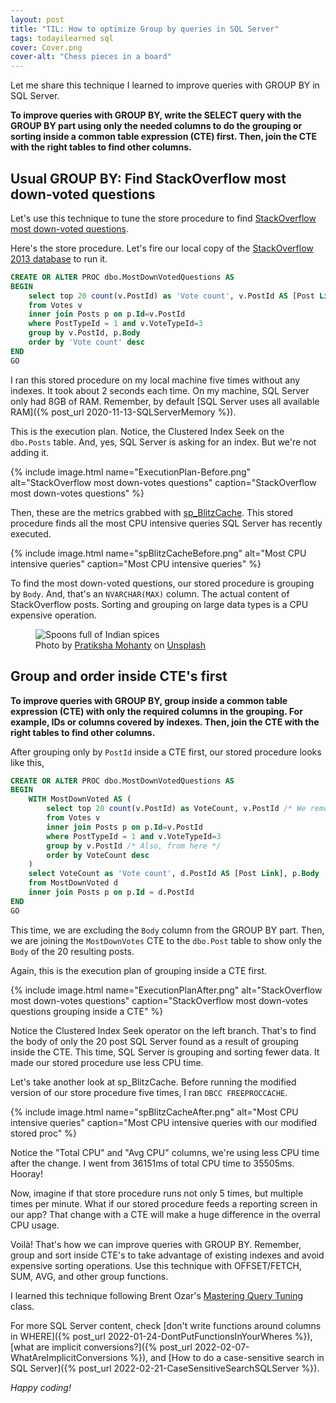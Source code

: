 ```yaml
---
layout: post
title: "TIL: How to optimize Group by queries in SQL Server"
tags: todayilearned sql
cover: Cover.png
cover-alt: "Chess pieces in a board"
---
```


Let me share this technique I learned to improve queries with GROUP BY in SQL Server.

**To improve queries with GROUP BY, write the SELECT query with the GROUP BY part using only the needed columns to do the grouping or sorting inside a common table expression (CTE) first. Then, join the CTE with the right tables to find other columns.**

## Usual GROUP BY: Find StackOverflow most down-voted questions

Let's use this technique to tune the store procedure to find [StackOverflow most down-voted questions](http://data.stackexchange.com/stackoverflow/query/36660/most-down-voted-questions).

Here's the store procedure. Let's fire our local copy of the [StackOverflow 2013 database](https://www.brentozar.com/archive/2021/03/download-the-current-stack-overflow-database-for-free-2021-02/) to run it.

```sql
CREATE OR ALTER PROC dbo.MostDownVotedQuestions AS
BEGIN
    select top 20 count(v.PostId) as 'Vote count', v.PostId AS [Post Link],p.Body
    from Votes v 
    inner join Posts p on p.Id=v.PostId
    where PostTypeId = 1 and v.VoteTypeId=3
    group by v.PostId, p.Body
    order by 'Vote count' desc
END
GO
```

I ran this stored procedure on my local machine  five times without any indexes. It took about 2 seconds each time. On my machine, SQL Server only had 8GB of RAM. Remember, by default [SQL Server uses all available RAM]({% post_url 2020-11-13-SQLServerMemory %}).

This is the execution plan. Notice, the Clustered Index Seek on the `dbo.Posts` table. And, yes, SQL Server is asking for an index. But we're not adding it.

{% include image.html name="ExecutionPlan-Before.png" alt="StackOverflow most down-votes questions" caption="StackOverflow most down-votes questions" %}

Then, these are the metrics grabbed with [sp_BlitzCache](https://github.com/BrentOzarULTD/SQL-Server-First-Responder-Kit#sp_blitzcache-find-the-most-resource-intensive-queries). This stored procedure finds all the most CPU intensive queries SQL Server has recently executed.

{% include image.html name="spBlitzCacheBefore.png" alt="Most CPU intensive queries" caption="Most CPU intensive queries" %}

To find the most down-voted questions, our stored procedure is grouping by `Body`. And, that's an `NVARCHAR(MAX)` column. The actual content of StackOverflow posts. Sorting and grouping on large data types is a CPU expensive operation.

<figure>
<img src="https://images.unsplash.com/photo-1509358271058-acd22cc93898?crop=entropy&cs=tinysrgb&fit=crop&fm=jpg&h=400&ixid=MnwxfDB8MXxyYW5kb218MHx8fHx8fHx8MTYyNjk4NzY5MA&ixlib=rb-1.2.1&q=80&utm_campaign=api-credit&utm_medium=referral&utm_source=unsplash_source&w=600" alt="Spoons full of Indian spices" />

<figcaption>Photo by <a href="https://unsplash.com/@pratiksha_mohanty?utm_source=unsplash&utm_medium=referral&utm_content=creditCopyText">Pratiksha Mohanty</a> on <a href="https://unsplash.com/?utm_source=unsplash&utm_medium=referral&utm_content=creditCopyText">Unsplash</a></figcaption>
</figure>

## Group and order inside CTE's first

**To improve queries with GROUP BY, group inside a common table expression (CTE) with only the required columns in the grouping. For example, IDs or columns covered by indexes. Then, join the CTE with the right tables to find other columns.**

After grouping only by `PostId` inside a CTE first, our stored procedure looks like this,

```sql
CREATE OR ALTER PROC dbo.MostDownVotedQuestions AS
BEGIN
    WITH MostDownVoted AS (
        select top 20 count(v.PostId) as VoteCount, v.PostId /* We removed the Body column */
        from Votes v 
        inner join Posts p on p.Id=v.PostId
        where PostTypeId = 1 and v.VoteTypeId=3
        group by v.PostId /* Also, from here */
        order by VoteCount desc
    )
    select VoteCount as 'Vote count', d.PostId AS [Post Link], p.Body
    from MostDownVoted d
    inner join Posts p on p.Id = d.PostId
END
GO
```

This time, we are excluding the `Body` column from the GROUP BY part. Then, we are joining the `MostDownVotes` CTE to the `dbo.Post` table to show only the `Body` of the 20 resulting posts.

Again, this is the execution plan of grouping inside a CTE first.

{% include image.html name="ExecutionPlanAfter.png" alt="StackOverflow most down-votes questions" caption="StackOverflow most down-votes questions grouping inside a CTE" %}

Notice the Clustered Index Seek operator on the left branch. That's to find the body of only the 20 post SQL Server found as a result of grouping inside the CTE. This time, SQL Server is grouping and sorting fewer data. It made our stored procedure use less CPU time.

Let's take another look at sp_BlitzCache. Before running the modified version of our store procedure five times, I ran `DBCC FREEPROCCACHE`.

{% include image.html name="spBlitzCacheAfter.png" alt="Most CPU intensive queries" caption="Most CPU intensive queries with our modified stored proc" %}

Notice the "Total CPU" and "Avg CPU" columns, we're using less CPU time after the change. I went from 36151ms of total CPU time to 35505ms. Hooray!

Now, imagine if that store procedure runs not only 5 times, but multiple times per minute. What if our stored procedure feeds a reporting screen in our app? That change with a CTE will make a huge difference in the overral CPU usage.

Voilà! That's how we can improve queries with GROUP BY. Remember, group and sort inside CTE's to take advantage of existing indexes and avoid expensive sorting operations. Use this technique with OFFSET/FETCH, SUM, AVG, and other group functions.

I learned this technique following Brent Ozar's [Mastering Query Tuning](https://training.brentozar.com/p/mastering-query-tuning) class.

For more SQL Server content, check [don't write functions around columns in WHERE]({% post_url 2022-01-24-DontPutFunctionsInYourWheres %}), [what are implicit conversions?]({% post_url 2022-02-07-WhatAreImplicitConversions %}), and [How to do a case-sensitive search in SQL Server]({% post_url 2022-02-21-CaseSensitiveSearchSQLServer %}).

_Happy coding!_